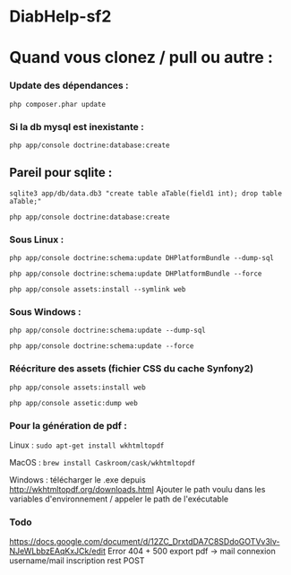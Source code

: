 DiabHelp-sf2
============

# Quand vous clonez / pull ou autre :

  ### Update des dépendances :
  `php composer.phar update`
  
  ### Si la db mysql est inexistante :
  `php app/console doctrine:database:create`
  
  ## Pareil pour sqlite :
  `sqlite3 app/db/data.db3 "create table aTable(field1 int); drop table aTable;"`
  
  `php app/console doctrine:database:create`
  
  ### Sous Linux :
  `php app/console doctrine:schema:update DHPlatformBundle --dump-sql`
  
  `php app/console doctrine:schema:update DHPlatformBundle --force`
  
  `php app/console assets:install --symlink web`
  
  ### Sous Windows :
  `php app/console doctrine:schema:update --dump-sql`
  
  `php app/console doctrine:schema:update --force`
  
  ### Réécriture des assets (fichier CSS du cache Synfony2)
  `php app/console assets:install web`
  
  `php app/console assetic:dump web`
  
  ### Pour la génération de pdf :
  Linux : 
  `sudo apt-get install wkhtmltopdf`
  
  MacOS :
  `brew install Caskroom/cask/wkhtmltopdf`
  
  Windows :
    télécharger le .exe depuis http://wkhtmltopdf.org/downloads.html
    Ajouter le path voulu dans les variables d'environnement / appeler le path de l'exécutable
  
  ### Todo
  https://docs.google.com/document/d/12ZC_DrxtdDA7C8SDdoGOTVv3lv-NJeWLbbzEAqKxJCk/edit
  Error 404 + 500
  export pdf -> mail
  connexion username/mail
  inscription rest POST
